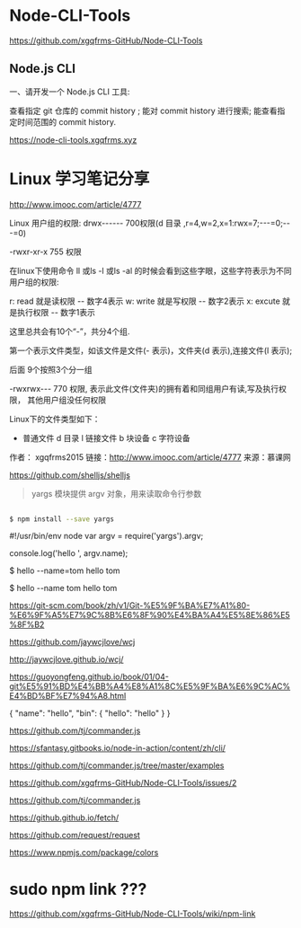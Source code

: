 # Node-CLI-Tools




https://github.com/xgqfrms-GitHub/Node-CLI-Tools



## Node.js CLI 

一、请开发一个 Node.js CLI 工具:

查看指定 git 仓库的 commit history ; 
能对 commit history 进行搜索; 
能查看指定时间范围的 commit history. 

https://node-cli-tools.xgqfrms.xyz





# Linux 学习笔记分享


http://www.imooc.com/article/4777

Linux 用户组的权限: drwx------ 700权限(d 目录 ,r=4,w=2,x=1:rwx=7;---=0;---=0)


-rwxr-xr-x 755 权限


在linux下使用命令 ll 或ls -l 或ls -al 的时候会看到这些字眼，这些字符表示为不同用户组的权限:

r: read 就是读权限 -- 数字4表示
w: write 就是写权限 -- 数字2表示
x: excute 就是执行权限 -- 数字1表示

这里总共会有10个“-”，共分4个组.

第一个表示文件类型，如该文件是文件(- 表示)，文件夹(d 表示),连接文件(l 表示);

后面 9个按照3个分一组

-rwxrwx--- 770 权限, 表示此文件(文件夹)的拥有着和同组用户有读,写及执行权限， 其他用户组没任何权限


Linux下的文件类型如下：

- 普通文件
d 目录
l 链接文件
b 块设备
c 字符设备




作者： xgqfrms2015 
链接：http://www.imooc.com/article/4777
来源：慕课网




https://github.com/shelljs/shelljs





> yargs 模块提供 argv 对象，用来读取命令行参数

```sh
    
$ npm install --save yargs


```

#!/usr/bin/env node
var argv = require('yargs').argv;

console.log('hello ', argv.name);




$ hello --name=tom
hello tom

$ hello --name tom
hello tom



https://git-scm.com/book/zh/v1/Git-%E5%9F%BA%E7%A1%80-%E6%9F%A5%E7%9C%8B%E6%8F%90%E4%BA%A4%E5%8E%86%E5%8F%B2



https://github.com/jaywcjlove/wcj

http://jaywcjlove.github.io/wcj/


https://guoyongfeng.github.io/book/01/04-git%E5%91%BD%E4%BB%A4%E8%A1%8C%E5%9F%BA%E6%9C%AC%E4%BD%BF%E7%94%A8.html




{
    "name": "hello",
    "bin": {
        "hello": "hello"
    }
}



https://github.com/tj/commander.js

https://sfantasy.gitbooks.io/node-in-action/content/zh/cli/


https://github.com/tj/commander.js/tree/master/examples


https://github.com/xgqfrms-GitHub/Node-CLI-Tools/issues/2



https://github.com/tj/commander.js

https://github.github.io/fetch/

https://github.com/request/request




https://www.npmjs.com/package/colors




# sudo npm link ???


https://github.com/xgqfrms-GitHub/Node-CLI-Tools/wiki/npm-link

























